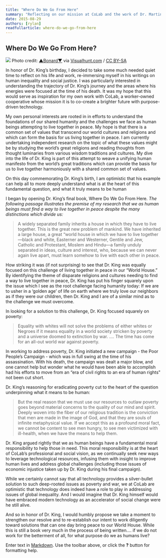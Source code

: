 ```yaml
---
title: "Where Do We Go From Here"
summary: "Reflecting on our mission at CoLab and the work of Dr. Martin Luther King"
date: 2015-08-29
authors: [rylan]
readfullarticle: where-do-we-go-from-here
---
```


## Where Do We Go From Here?

<img src="/assets/img/blog/2016-02-15.jpg" class="center-element"></a>
Photo credit: <a href="https://www.flickr.com/photos/bonardhughins/233106076/">▲Bonard▼</a> via <a href="https://visualhunt.com">Visualhunt.com</a> / <a href="http://creativecommons.org/licenses/by-sa/2.0/">CC BY-SA</a>

In honor of Dr. King’s birthday, I decided to take some much needed quiet time to reflect on his life and work, re-immersing myself in his writings on human inequality and social justice.  I was particularly interested in understanding the trajectory of Dr. King’s journey and the areas where his energies were focused at the time of his death.  It was my hope that this would serve as inspiration for my own work with CoLab, a worker-owned cooperative whose mission it is to co-create a brighter future with  purpose-driven technology.

My own personal interests are rooted in in efforts to understand the foundations of our shared humanity and the challenges we face as human beings attempting to live together in peace.  My hope is that there is a common set of values that transcend our world cultures and religions and which can form the basis for us living together in peace.  I am currently undertaking independent research on the topic of what these values might be by studying the world’s great religions and reading thoughts from thought luminaries from various wisdom traditions and cultures.  My dive into the life of Dr. King is part of this attempt to weave a unifying human manifesto from the world’s great traditions which can provide the basis for us to live together harmoniously with a shared common set of values.   

On this day commemorating Dr. King’s birth, I am optimistic that his example can help all to more deeply understand what is at the heart of this fundamental  question, and what it truly means  to be human

I began by opening Dr. King’s final book, Where Do We Go From Here.  _The following passage illustrates the premise of my research that we as human beings must find a way to live together in peace despite the many distinctions which divide us:_
> A widely separated family inherits a house in which they have to live together. This is the great new problem of mankind. We have inherited a large house, a great “world house in which we have to live together—black and white, Easterner and Westerner, Gentile and Jew, Catholic and Protestant, Moslem and Hindu—a family unduly separated in ideas, culture and interest, who, because we can never again live apart, must learn somehow to live with each other in peace.

How striking it was (if not surprising) to see that Dr. King was equally focused on this challenge of living together in peace in our “World House.” By identifying the theme of disparate religions and cultures needing to find a way to live together in peace, Dr. King has put his finger squarely upon the issue which I see as the root challenge facing humanity today:  If we are to usher in a ‘golden age’ of life on earth where we truly love our neighbors as if they were our children, then Dr. King and I are of a similar mind as to the challenge we must overcome.   

In looking for a solution to this challenge, Dr. King focused squarely on poverty:

> Equality with whites will not solve the problems of either whites or Negroes if it means equality in a world society stricken by poverty and a universe doomed to extinction by war. .... The time has come for an all-out world war against poverty.

In working to address poverty, Dr. King initiated a new campaign - the Poor People’s Campaign - which was in full swing at the time of his assassination.  With his death, the campaign was dealt a major blow, and one cannot help but wonder what he would have been able to accomplish had his efforts to move from an “era of civil rights to an era of human rights" not been cut short. 

Dr. King’s reasoning for eradicating poverty cut to the heart of the question underpinning what it means to be human:

> But the real reason that we must use our resources to outlaw poverty goes beyond material concerns to the quality of our mind and spirit.  Deeply woven into the fiber of our religious tradition is the conviction that men are made in the image of God, and that they are souls of infinite metaphysical value. If we accept this as a profound moral fact, we cannot be content to see men hungry, to see men victimized with ill-health, when we have the means to help them.

Dr. King argued rightly that we as human beings have a fundamental moral responsibility to help those in need.  This moral responsibility is at the heart of CoLab’s professional and social vision, as we continually seek new ways to leverage technological resources, infusing them with insight to improve human lives and address global challenges (including those  issues of economic injustice taken up by Dr. King during his final campaign).

While we certainly cannot say that all technology provides a silver-bullet solution to such deep-rooted issues as poverty and war, we at CoLab are optimistic that technology does indeed have a role to play in addressing issues of global inequality.   And I would imagine that Dr. King himself would have embraced modern  technology as an accelerator of social change  were he still alive. 

And so in honor of Dr. King, I would humbly propose we take a moment to strengthen our resolve and to re-establish our intent to work diligently toward solutions that can one day bring peace to our World House.  While this is still a book very much in the process of being written….  if we do not work for the betterment of all, for what purpose do we as humans live? 



Enter text in [Markdown](http://daringfireball.net/projects/markdown/). Use the toolbar above, or click the **?** button for formatting help.
